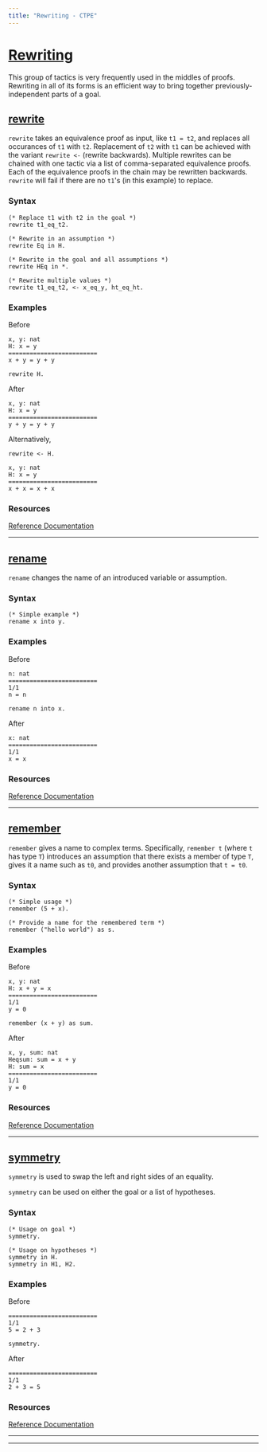 ```yaml
---
title: "Rewriting - CTPE"
---
```


# [Rewriting](/ctpe/Rewriting/index.html)

This group of tactics is very frequently used in the middles of proofs.
Rewriting in all of its forms is an efficient way to bring together previously-independent parts of a goal.


## [rewrite](/ctpe/Rewriting/rewrite.html)

`rewrite` takes an equivalence proof as input, like `t1 = t2`, and replaces all occurances of `t1` with `t2`.
Replacement of `t2` with `t1` can be achieved with the variant `rewrite <-` (rewrite backwards).
Multiple rewrites can be chained with one tactic via a list of comma-separated equivalence proofs.
Each of the equivalence proofs in the chain may be rewritten backwards.
`rewrite` will fail if there are no `t1`'s (in this example) to replace.

### Syntax

```coq
(* Replace t1 with t2 in the goal *)
rewrite t1_eq_t2.

(* Rewrite in an assumption *)
rewrite Eq in H.

(* Rewrite in the goal and all assumptions *)
rewrite HEq in *.

(* Rewrite multiple values *)
rewrite t1_eq_t2, <- x_eq_y, ht_eq_ht.
```

### Examples

Before
```coq
x, y: nat
H: x = y
=========================
x + y = y + y
```

```coq
rewrite H.
```

After
```coq
x, y: nat
H: x = y
=========================
y + y = y + y
```

Alternatively,
```coq
rewrite <- H.
```


```coq
x, y: nat
H: x = y
=========================
x + x = x + x
```

### Resources

[Reference Documentation](https://coq.inria.fr/doc/master/refman/proofs/writing-proofs/equality.html#coq:tacn.rewrite)

<hr>


## [rename](/ctpe/Rewriting/rename.html)

`rename` changes the name of an introduced variable or assumption.

### Syntax

```coq
(* Simple example *)
rename x into y.
```

### Examples

Before
```coq
n: nat
=========================
1/1
n = n
```

```coq
rename n into x.
```

After
```coq
x: nat
=========================
1/1
x = x
```
### Resources

[Reference Documentation](https://coq.inria.fr/doc/V8.13.2/refman/proof-engine/tactics.html#coq:tacn.rename)

<hr>


## [remember](/ctpe/Rewriting/remember.html)

`remember` gives a name to complex terms.
Specifically, `remember t` (where `t` has type `T`) introduces an assumption that there exists a member of type `T`, gives it a name such as `t0`, and provides another assumption that `t = t0`.

### Syntax

```coq
(* Simple usage *)
remember (5 + x).

(* Provide a name for the remembered term *)
remember ("hello world") as s.
```

### Examples

Before
```coq
x, y: nat
H: x + y = x
=========================
1/1
y = 0
```

```coq
remember (x + y) as sum.
```

After
```coq
x, y, sum: nat
Heqsum: sum = x + y
H: sum = x
=========================
1/1
y = 0
```

### Resources

[Reference Documentation](https://coq.inria.fr/doc/V8.13.2/refman/proof-engine/tactics.html#coq:tacn.remember)

<hr>


## [symmetry](/ctpe/Rewriting/symmetry.html)

`symmetry` is used to swap the left and right sides of an equality.

`symmetry` can be used on either the goal or a list of hypotheses.

### Syntax

```coq
(* Usage on goal *)
symmetry.

(* Usage on hypotheses *)
symmetry in H.
symmetry in H1, H2.
```

### Examples

Before
```coq
=========================
1/1
5 = 2 + 3
```

```coq
symmetry.
```

After
```coq
=========================
1/1
2 + 3 = 5
```

### Resources

[Reference Documentation](https://coq.inria.fr/doc/master/refman/proofs/writing-proofs/equality.html#coq:tacn.symmetry)

<hr>

<hr>
